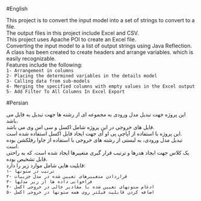 #English

This project is to convert the input model into a set of strings to convert to a file.\
The output files in this project include Excel and CSV.\
This project uses Apache POI to create an Excel file.\
Converting the input model to a list of output strings using Java Reflection.\
A class has been created to create headers and arrange variables. which is easily recognizable.\
Features include the following:\
`1- Arrangement in columns`\
`2- Placing the determined variables in the details model`\
`3- Calling data from sub-models`\
`4- Merging the specified columns with empty values in the Excel output`
`5- Add Filter To All Columns In Excel Export`

#Persian

این پروژه جهت تبدیل مدل ورودی به مجموعه ای از رشته ها جهت تبدیل به فایل می باشد.\
فایل های خروجی در این پروژه شامل اکسل و ‌سی اس وی می باشد.\
این پروژه با استفاده از آپاچی پی او آی جهت ایجاد فایل اکسل استفاده شده است.\
تبدیل مدل ورودی، به لیستی از رشته های خروجی با استفاده از جاوا رفلکشن بوده است.\
یک کلاس جهت ایجاد هدرها و ترتیب قرار گیری متغییرها ایجاد شده است. که به راحتی قابل تشخیص بوده.\
قابلیت هایی شامل موارد زیر را دارد:\
`۱- ترتیب در ستونها`\
`۲- قراردادن متغییرهای تعیین شده در مدل جزییات`\
`۳- فراخوانی داده ها از زیر مدلها`\
`۴- ادغام ستونهای تعیین شده با مقادیر خالی در خروجی اکسل`\
`۵- اضافه کردن قابلیت فیلتر روی همه ستونها در خروجی اکسل`
